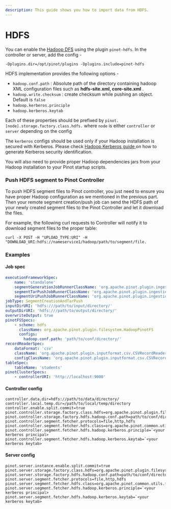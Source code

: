 ```yaml
---
description: This guide shows you how to import data from HDFS.
---
```


# HDFS

You can enable the [Hadoop DFS](https://hadoop.apache.org/) using the plugin `pinot-hdfs`. In the controller or server, add the config -

```text
-Dplugins.dir=/opt/pinot/plugins -Dplugins.include=pinot-hdfs
```

HDFS implementation provides the following options -

* `hadoop.conf.path` : Absolute path of the directory containing hadoop XML configuration files such as **hdfs-site.xml, core-site.xml** .
* `hadoop.write.checksum` : create checksum while pushing an object. Default is `false`
* `hadoop.kerberos.principle`
* `hadoop.kerberos.keytab`

Each of these properties should be prefixed by `pinot.[node].storage.factory.class.hdfs.` where `node` is either `controller` or `server` depending on the config

The `kerberos` configs should be used only if your Hadoop installation is secured with Kerberos. Please check [Hadoop Kerberos guide ](https://docs.cloudera.com/documentation/enterprise/5-8-x/topics/cdh_sg_kerberos_prin_keytab_deploy.html#topic_3_4)on how to generate Kerberos security identification.

You will also need to provide proper Hadoop dependencies jars from your Hadoop installation to your Pinot startup scripts.

### Push HDFS segment to Pinot Controller

To push HDFS segment files to Pinot controller, you just need to ensure you have proper Hadoop configuration as we mentioned in the previous part. Then your remote segment creation/push job can send the HDFS path of your newly created segment files to the Pinot Controller and let it download the files.

For example, the following curl requests to Controller will notify it to download segment files to the proper table:

```text
curl -X POST -H "UPLOAD_TYPE:URI" -H "DOWNLOAD_URI:hdfs://nameservice1/hadoop/path/to/segment/file.
```

### Examples

#### Job spec

```yaml
executionFrameworkSpec:
    name: 'standalone'
    segmentGenerationJobRunnerClassName: 'org.apache.pinot.plugin.ingestion.batch.standalone.SegmentGenerationJobRunner'
    segmentTarPushJobRunnerClassName: 'org.apache.pinot.plugin.ingestion.batch.standalone.SegmentTarPushJobRunner'
    segmentUriPushJobRunnerClassName: 'org.apache.pinot.plugin.ingestion.batch.standalone.SegmentUriPushJobRunner'
jobType: SegmentCreationAndTarPush
inputDirURI: 'hdfs:///path/to/input/directory/'
outputDirURI: 'hdfs:///path/to/output/directory/'
overwriteOutput: true
pinotFSSpecs:
    - scheme: hdfs
      className: org.apache.pinot.plugin.filesystem.HadoopPinotFS
      configs:
        hadoop.conf.path: 'path/to/conf/directory/' 
recordReaderSpec:
    dataFormat: 'csv'
    className: 'org.apache.pinot.plugin.inputformat.csv.CSVRecordReader'
    configClassName: 'org.apache.pinot.plugin.inputformat.csv.CSVRecordReaderConfig'
tableSpec:
    tableName: 'students'
pinotClusterSpecs:
    - controllerURI: 'http://localhost:9000'
```

#### Controller config

```text
controller.data.dir=hdfs://path/to/data/directory/
controller.local.temp.dir=/path/to/local/temp/directory
controller.enable.split.commit=true
pinot.controller.storage.factory.class.hdfs=org.apache.pinot.plugin.filesystem.HadoopPinotFS
pinot.controller.storage.factory.hdfs.hadoop.conf.path=path/to/conf/directory/
pinot.controller.segment.fetcher.protocols=file,http,hdfs
pinot.controller.segment.fetcher.hdfs.class=org.apache.pinot.common.utils.fetcher.PinotFSSegmentFetcher
pinot.controller.segment.fetcher.hdfs.hadoop.kerberos.principle=`<your kerberos principal>
pinot.controller.segment.fetcher.hdfs.hadoop.kerberos.keytab=`<your kerberos keytab>
```

#### Server config

```text
pinot.server.instance.enable.split.commit=true
pinot.server.storage.factory.class.hdfs=org.apache.pinot.plugin.filesystem.HadoopPinotFS
pinot.server.storage.factory.hdfs.hadoop.conf.path=path/to/conf/directory/
pinot.server.segment.fetcher.protocols=file,http,hdfs
pinot.server.segment.fetcher.hdfs.class=org.apache.pinot.common.utils.fetcher.PinotFSSegmentFetcher
pinot.server.segment.fetcher.hdfs.hadoop.kerberos.principle=`<your kerberos principal>
pinot.server.segment.fetcher.hdfs.hadoop.kerberos.keytab=`<your kerberos keytab>
```





